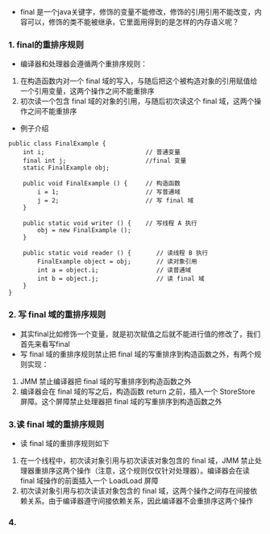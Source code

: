 - final 是一个java关键字，修饰的变量不能修改，修饰的引用引用不能改变，内容可以，修饰的类不能被继承，它里面用得到的是怎样的内存语义呢？

### 1. final的重排序规则
- 编译器和处理器会遵循两个重排序规则：
1. 在构造函数内对一个 final 域的写入，与随后把这个被构造对象的引用赋值给一个引用变量，这两个操作之间不能重排序
2. 初次读一个包含 final 域的对象的引用，与随后初次读这个 final 域，这两个操作之间不能重排序
- 例子介绍
```text
public class FinalExample {
    int i;                            // 普通变量 
    final int j;                      //final 变量 
    static FinalExample obj;

    public void FinalExample () {     // 构造函数 
        i = 1;                        // 写普通域 
        j = 2;                        // 写 final 域 
    }

    public static void writer () {    // 写线程 A 执行 
        obj = new FinalExample ();
    }

    public static void reader () {       // 读线程 B 执行 
        FinalExample object = obj;       // 读对象引用 
        int a = object.i;                // 读普通域 
        int b = object.j;                // 读 final 域 
    }
}
```

### 2. 写 final 域的重排序规则
- 其实final比如修饰一个变量，就是初次赋值之后就不能进行值的修改了，我们首先来看写final
- 写 final 域的重排序规则禁止把 final 域的写重排序到构造函数之外，有两个规则实现：
1. JMM 禁止编译器把 final 域的写重排序到构造函数之外
2. 编译器会在 final 域的写之后，构造函数 return 之前，插入一个 StoreStore 屏障。这个屏障禁止处理器把 final 域的写重排序到构造函数之外

### 3.读 final 域的重排序规则
- 读 final 域的重排序规则如下
1. 在一个线程中，初次读对象引用与初次读该对象包含的 final 域，JMM 禁止处理器重排序这两个操作（注意，这个规则仅仅针对处理器）。编译器会在读 final 域操作的前面插入一个 LoadLoad 屏障
2. 初次读对象引用与初次读该对象包含的 final 域，这两个操作之间存在间接依赖关系。由于编译器遵守间接依赖关系，因此编译器不会重排序这两个操作

### 4.

